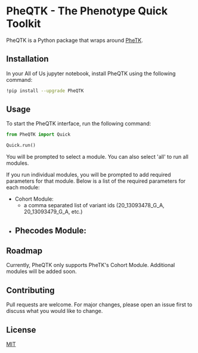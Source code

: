 # PheQTK - The Phenotype Quick Toolkit
PheQTK is a Python package that wraps around [PheTK](https://github.com/nhgritctran/PheTK). 

## Installation
In your All of Us jupyter notebook, install PheQTK using the following command:

```bash
!pip install --upgrade PheQTK 
```

## Usage
To start the PheQTK interface, run the following command:

```python
from PheQTK import Quick

Quick.run()
```
You will be prompted to select a module. You can also select 'all' to run all modules.

If you run individual modules, you will be prompted to add required parameters for that module. Below is a list of the required parameters for each module:
- Cohort Module:
  - a comma separated list of variant ids (20_13093478_G_A, 20_13093479_G_A, etc.)
- Phecodes Module:
  - 

## Roadmap
Currently, PheQTK only supports PheTK's Cohort Module. Additional modules will be added soon.

## Contributing
Pull requests are welcome. For major changes, please open an issue first
to discuss what you would like to change.

## License
[MIT](https://choosealicense.com/licenses/mit/)